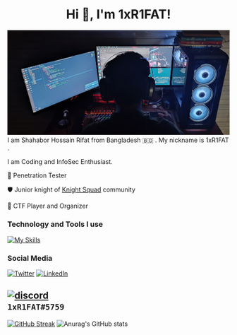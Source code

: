 <h1 align="center">Hi 👋, I'm 1xR1FAT!</h1>

<code><img src="https://raw.githubusercontent.com/1xr1fat/1xR1FAT/main/IMG_20221130_220731.jpg"></code>
I am Shahabor Hossain Rifat from Bangladesh :bangladesh: . My nickname is 1xR1FAT .

I am Coding and InfoSec Enthusiast.



:closed_lock_with_key:  Penetration Tester

:shield: Junior knight of [Knight Squad](https://knightsquad.org)
 community

:lady_beetle: CTF Player and Organizer 



### Technology and Tools I use


[![My Skills](https://skillicons.dev/icons?i=html,css,bash,java,py,androidstudio,docker,git,github,md,idea,vscode,wordpress,linux)](https://skillicons.dev)


### Social Media
[![Twitter](https://skillicons.dev/icons?i=twitter)](https://twitter.com/1xR1Fat)
[![LinkedIn](https://skillicons.dev/icons?i=linkedin)](https://www.linkedin.com/in/shahbor-hossain-rifat-ab7b1b217/)

[![discord](https://skillicons.dev/icons?i=discord)]()
<br/>
```1xR1FAT#5759```
---

[![GitHub Streak](https://github-readme-streak-stats.herokuapp.com/?user=1xR1FAT&theme=merko)]([https://git.io/streak-stats](https://twitter.com/1xR1Fat))
![Anurag's GitHub stats](https://github-readme-stats.vercel.app/api?username=1xr1fat&show_icons=true&theme=dracula)
